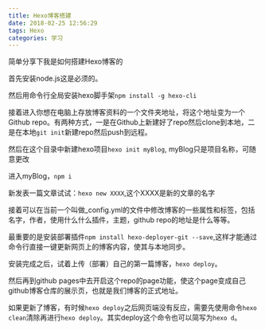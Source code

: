 ```yaml
---
title: Hexo博客搭建
date: 2018-02-25 12:56:29
tags: Hexo
categories: 学习
---
```

简单分享下我是如何搭建Hexo博客的

首先安装node.js这是必须的。

然后用命令行全局安装hexo脚手架`npm install -g hexo-cli`

接着进入你想在电脑上存放博客资料的一个文件夹地址，将这个地址变为一个Github repo。有两种方式，一是在Github上新建好了repo然后clone到本地，二是在本地`git init`新建repo然后push到远程。

然后在这个目录中新建hexo项目`hexo init myBlog`, myBlog只是项目名称，可随意更改

进入myBlog，`npm i`

新发表一篇文章试试：`hexo new XXXX`,这个XXXX是新的文章的名字

接着可以在当前一个叫做_config.yml的文件中修改博客的一些属性和标签，包括名字，作者，使用什么什么插件，主题，github repo的地址是什么等等。

最重要的是安装部署插件`npm install hexo-deployer-git --save`,这样才能通过命令行直接一键更新网页上的博客内容，使其与本地同步。

安装完成之后，试着上传（部署）自己的第一篇博客，`hexo deploy`。

然后再到github pages中去开启这个repo的page功能，使这个page变成自己github博客仓库的展示页，也就是我们博客的正式地址。

如果更新了博客，有时候`hexo deploy`之后网页端没有反应，需要先使用命令`hexo clean`清除再进行`hexo deploy`。其实deploy这个命令也可以简写为`hexo d`。

